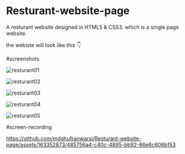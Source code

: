# Resturant-website-page

A resturant website designed in HTML5 & CSS3. which is a single page website.

the webiste will look like this 👇

#screenshots

![resturant01](https://github.com/mdghufranwarsi/Resturant-website-page/assets/163352873/d7e31393-ee1a-4cc8-a8ce-8e5288031ed8)




![resturant02](https://github.com/mdghufranwarsi/Resturant-website-page/assets/163352873/15264355-dded-4c51-9b41-2c38f066392a)



![resturant03](https://github.com/mdghufranwarsi/Resturant-website-page/assets/163352873/b65b1287-7c4d-49fb-8b1f-2a5f31abc3e2)



![resturant04](https://github.com/mdghufranwarsi/Resturant-website-page/assets/163352873/1c21a57a-a5d6-414d-8492-0a0200a1d9f2)



![resturant05](https://github.com/mdghufranwarsi/Resturant-website-page/assets/163352873/0f779cbf-a3cd-4ebe-9caf-430d38351263)



#screen-recording

https://github.com/mdghufranwarsi/Resturant-website-page/assets/163352873/485756a4-c40c-4895-bb92-86e6c606b153

